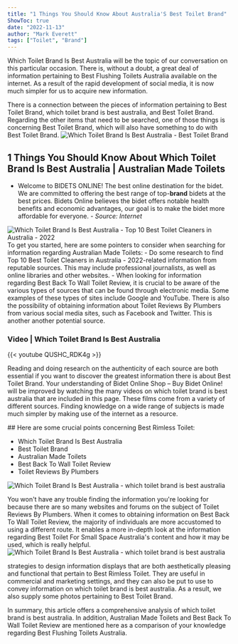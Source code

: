 ```yaml
---
title: "1 Things You Should Know About Australia'S Best Toilet Brand"
ShowToc: true 
date: "2022-11-13"
author: "Mark Everett" 
tags: ["Toilet", "Brand"]
---
```


Which Toilet Brand Is Best Australia will be the topic of our conversation on this particular occasion. There is, without a doubt, a great deal of information pertaining to Best Flushing Toilets Australia available on the internet. As a result of the rapid development of social media, it is now much simpler for us to acquire new information.

There is a connection between the pieces of information pertaining to Best Toilet Brand, which toilet brand is best australia, and Best Toilet Brand. Regarding the other items that need to be searched, one of those things is concerning Best Toilet Brand, which will also have something to do with Best Toilet Brand.
<img loading="lazy" src="https://www.nhm.ac.uk/content/dam/nhmwww/press-office/press-image-archive/2018/fiji_butterfly_final.jpg" onerror="this.onerror=null;this.src='https://blogger.googleusercontent.com/img/a/AVvXsEhe7F7TRXHtjiKvHb5vS7DmnxvpHiDyoYyYvm1nHB3Qp2_w3BnM6A2eq4v7FYxCC9bfZt3a9vIMtAYEKUiaDQbHMg-ViyGmRIj39MLp0bGFfgfYw1Dc9q_H-T0wiTm3l0Uq42dETrN9eC8aGJ9_IORZsxST1AcLR7np1koOfcc7tnHa4S8Mwz_xD9d0=s16000';" alt="Which Toilet Brand Is Best Australia - Best Toilet Brand" >

## 1 Things You Should Know About Which Toilet Brand Is Best Australia | Australian Made Toilets
-   Welcome to BIDETS ONLINE! The best online destination for the bidet. We are committed to offering the best range of top-**brand** bidets at the best prices. Bidets Online believes the bidet offers notable health benefits and economic advantages, our goal is to make the bidet more affordable for everyone. - <cite>Source: Internet</cite>


<img loading="lazy" src="https://thefinancialbrand.com/wp-content/uploads/2016/11/bank_australia_brand_exterior-565x316.jpg" onerror="this.onerror=null;this.src='https://blogger.googleusercontent.com/img/a/AVvXsEhe7F7TRXHtjiKvHb5vS7DmnxvpHiDyoYyYvm1nHB3Qp2_w3BnM6A2eq4v7FYxCC9bfZt3a9vIMtAYEKUiaDQbHMg-ViyGmRIj39MLp0bGFfgfYw1Dc9q_H-T0wiTm3l0Uq42dETrN9eC8aGJ9_IORZsxST1AcLR7np1koOfcc7tnHa4S8Mwz_xD9d0=s16000';" alt="Which Toilet Brand Is Best Australia - Top 10 Best Toilet Cleaners in Australia - 2022" >
To get you started, here are some pointers to consider when searching for information regarding Australian Made Toilets:
- Do some research to find Top 10 Best Toilet Cleaners in Australia - 2022-related information from reputable sources. This may include professional journalists, as well as online libraries and other websites.
- When looking for information regarding Best Back To Wall Toilet Review, it is crucial to be aware of the various types of sources that can be found through electronic media. Some examples of these types of sites include Google and YouTube. There is also the possibility of obtaining information about Toilet Reviews By Plumbers from various social media sites, such as Facebook and Twitter. This is another another potential source.

### Video | Which Toilet Brand Is Best Australia
{{< youtube QUSHC_RDK4g >}} 


Reading and doing research on the authenticity of each source are both essential if you want to discover the greatest information there is about Best Toilet Brand.
Your understanding of Bidet Online Shop – Buy Bidet Online! will be improved by watching the many videos on which toilet brand is best australia that are included in this page. These films come from a variety of different sources. Finding knowledge on a wide range of subjects is made much simpler by making use of the internet as a resource.
<script async="async" data-cfasync="false" src="//normallydemandedalter.com/fe63df3c5408708b15d8dc3d9b206b31/invoke.js"></script>
<div id="container-fe63df3c5408708b15d8dc3d9b206b31"></div>
## Here are some crucial points concerning Best Rimless Toilet:

- Which Toilet Brand Is Best Australia
- Best Toilet Brand
- Australian Made Toilets
- Best Back To Wall Toilet Review
- Toilet Reviews By Plumbers

 <img loading="lazy" src="https://i.pinimg.com/736x/da/c7/73/dac773ef24631fe2407e84e7312a00a5.jpg" onerror="this.onerror=null;this.src='https://blogger.googleusercontent.com/img/a/AVvXsEhe7F7TRXHtjiKvHb5vS7DmnxvpHiDyoYyYvm1nHB3Qp2_w3BnM6A2eq4v7FYxCC9bfZt3a9vIMtAYEKUiaDQbHMg-ViyGmRIj39MLp0bGFfgfYw1Dc9q_H-T0wiTm3l0Uq42dETrN9eC8aGJ9_IORZsxST1AcLR7np1koOfcc7tnHa4S8Mwz_xD9d0=s16000';" alt="Which Toilet Brand Is Best Australia - which toilet brand is best australia" >

You won't have any trouble finding the information you're looking for because there are so many websites and forums on the subject of Toilet Reviews By Plumbers.
When it comes to obtaining information on Best Back To Wall Toilet Review, the majority of individuals are more accustomed to using a different route. It enables a more in-depth look at the information regarding Best Toilet For Small Space Australia's content and how it may be used, which is really helpful.
<img loading="lazy" src="https://acumen.architecture.com.au/globalassets/asset-import/images/basic-works.jpg" onerror="this.onerror=null;this.src='https://blogger.googleusercontent.com/img/a/AVvXsEhe7F7TRXHtjiKvHb5vS7DmnxvpHiDyoYyYvm1nHB3Qp2_w3BnM6A2eq4v7FYxCC9bfZt3a9vIMtAYEKUiaDQbHMg-ViyGmRIj39MLp0bGFfgfYw1Dc9q_H-T0wiTm3l0Uq42dETrN9eC8aGJ9_IORZsxST1AcLR7np1koOfcc7tnHa4S8Mwz_xD9d0=s16000';" alt="Which Toilet Brand Is Best Australia - which toilet brand is best australia" >

strategies to design information displays that are both aesthetically pleasing and functional that pertain to Best Rimless Toilet. They are useful in commercial and marketing settings, and they can also be put to use to convey information on which toilet brand is best australia. As a result, we also supply some photos pertaining to Best Toilet Brand.

In summary, this article offers a comprehensive analysis of which toilet brand is best australia. In addition, Australian Made Toilets and Best Back To Wall Toilet Review are mentioned here as a comparison of your knowledge regarding Best Flushing Toilets Australia.

	

